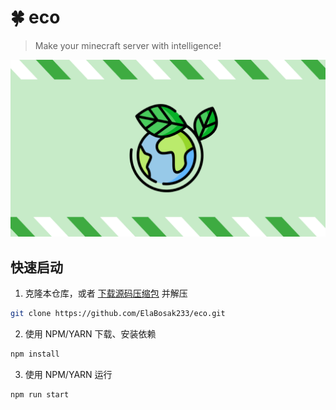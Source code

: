 # 🍀 eco
> Make your minecraft server with intelligence!

![](./view/src/assets/social-preview.png)

## 快速启动

1. 克隆本仓库，或者 [下载源码压缩包](https://github.com/ElaBosak233/eco/archive/refs/heads/main.zip) 并解压
```bash
git clone https://github.com/ElaBosak233/eco.git
```

2. 使用 NPM/YARN 下载、安装依赖
```bash
npm install
```

3. 使用 NPM/YARN 运行
```bash
npm run start
```
